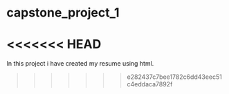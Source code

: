 # capstone_project_1
<<<<<<< HEAD
=======
In this project i have created my resume using html.
>>>>>>> e282437c7bee1782c6dd43eec51c4eddaca7892f
